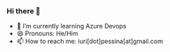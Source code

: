 ### Hi there 👋

- 🌱 I’m currently learning Azure Devops
- 😄 Pronouns: He/Him
- 📫 How to reach me: iuri[dot]pessina[at]gmail.com
<!--
**Flatlineato/flatlineato** is a ✨ _special_ ✨ repository because its `README.md` (this file) appears on your GitHub profile.

Here are some ideas to get you started:

- 🔭 I’m currently working on ...
- 🌱 I’m currently learning ...
- 👯 I’m looking to collaborate on ...
- 🤔 I’m looking for help with ...
- 💬 Ask me about ...
- 📫 How to reach me: ...
- 😄 Pronouns: ...
- ⚡ Fun fact: ...
-->
